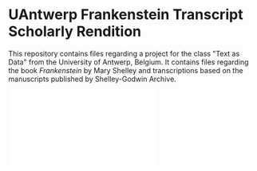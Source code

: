 # UAntwerp Frankenstein Transcript Scholarly Rendition
This repository contains files regarding a project for the class "Text as Data" from the University of Antwerp, Belgium.
It contains files regarding the book *Frankenstein* by Mary Shelley and transcriptions based on the manuscripts published by Shelley-Godwin Archive.

![Index can be accessed here](html/index.html)
